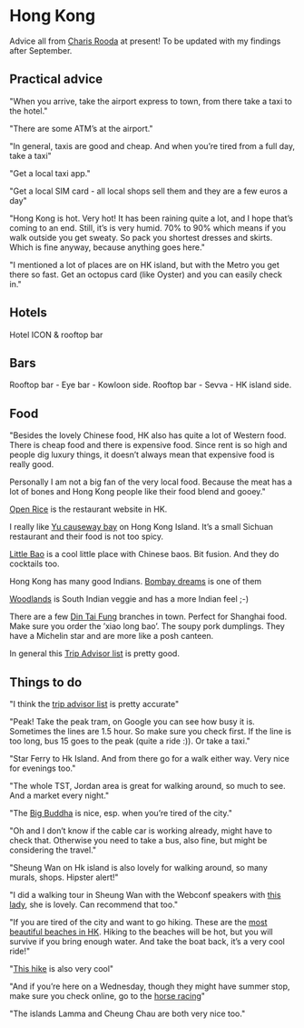 # Hong Kong

Advice all from [Charis Rooda](http://twitter.com/charis) at present! To be updated with my findings after September.

## Practical advice
"When you arrive, take the airport express to town, from there take a taxi to the hotel."

"There are some ATM’s at the airport."

"In general, taxis are good and cheap. And when you’re tired from a full day, take a taxi"

"Get a local taxi app."

"Get a local SIM card - all local shops sell them and they are a few euros a day"

"Hong Kong is hot. Very hot! It has been raining quite a lot, and I hope that’s coming to an end. Still, it’s is very humid. 70% to 90% which means if you walk outside you get sweaty. So pack you shortest dresses and skirts. Which is fine anyway, because anything goes here."

"I mentioned a lot of places are on HK island, but with the Metro you get there so fast. Get an octopus card (like Oyster) and you can easily check in."

## Hotels
Hotel ICON & rooftop bar

## Bars
Rooftop bar - Eye bar - Kowloon side.
Rooftop bar - Sevva - HK island side.

## Food 
"Besides the lovely Chinese food, HK also has quite a lot of Western food. There is cheap food and there is expensive food. Since rent is so high and people dig luxury things, it doesn’t always mean that expensive food is really good.

Personally I am not a big fan of the very local food. Because the meat has a lot of bones and Hong Kong people like their food blend and gooey."

[Open Rice](http://openrice.com) is the restaurant website in HK.

I really like [Yu causeway bay](https://www.openrice.com/en/hongkong/r-yu-causeway-bay-sichuan-noodles-rice-noodles-r39073) on Hong Kong Island. It’s a small Sichuan restaurant and their food is not too spicy.

[Little Bao](https://www.tripadvisor.co.uk/Restaurant_Review-g294217-d6420711-Reviews-Little_Bao-Hong_Kong.html) is a cool little place with Chinese baos. Bit fusion. And they do cocktails too.

Hong Kong has many good Indians. [Bombay dreams](https://www.tripadvisor.co.uk/Restaurant_Review-g294217-d799250-Reviews-Bombay_Dreams-Hong_Kong.html) is one of them

[Woodlands](https://www.openrice.com/en/hongkong/r-woodlands-international-restaurant-tsim-sha-tsui-indian-vegetarian-r21500) is South Indian veggie and has a more Indian feel ;-) 

There are a few [Din Tai Fung](https://www.tripadvisor.co.uk/Restaurant_Review-g294217-d5400408-Reviews-Din_Tai_Fung_Silvercord-Hong_Kong.html) branches in town. Perfect for Shanghai food. Make sure you order the ’xiao long bao’. The soupy pork dumplings. They have a Michelin star and are more like a posh canteen.

In general this [Trip Advisor list](https://www.tripadvisor.co.uk/Restaurants-g294217-Hong_Kong.html#EATERY_OVERVIEW_BOX) is pretty good.

## Things to do

"I think the [trip advisor list](https://www.tripadvisor.co.uk/Attractions-g294217-Activities-Hong_Kong.html#ATTRACTION_SORT_WRAPPER) is pretty accurate"

"Peak! Take the peak tram, on Google you can see how busy it is. Sometimes the lines are 1.5 hour. So make sure you check first. If the line is too long, bus 15 goes to the peak (quite a ride :)). Or take a taxi."

"Star Ferry to Hk Island. And from there go for a walk either way. Very nice for evenings too."

"The whole TST, Jordan area is great for walking around, so much to see. And a market every night."

"The [Big Buddha](https://www.tripadvisor.co.uk/Attraction_Review-g294217-d537975-Reviews-Tian_Tan_Buddha_Big_Buddha-Hong_Kong.html) is nice, esp. when you’re tired of the city."

"Oh and I don’t know if the cable car is working already, might have to check that. Otherwise you need to take a bus, also fine, but might be considering the travel."

"Sheung Wan on Hk island is also lovely for walking around, so many murals, shops. Hipster alert!"

"I did a walking tour in Sheung Wan with the Webconf speakers with [this lady](http://samthelocal.com/locals/winnien/), she is lovely. Can recommend that too."

"If you are tired of the city and want to go hiking. These are the [most beautiful beaches in HK](http://hikehongkong.blogspot.co.uk/2011/10/sai-kung-tai-lon-sai-wan.html). Hiking to the beaches will be hot, but you will survive if you bring enough water. And take the boat back, it’s a very cool ride!"

"[This hike](http://hikehongkong.blogspot.co.uk/2010/11/dragons-back-option-2-mtr-and-walk-to.html) is also very cool"

"And if you’re here on a Wednesday, though they might have summer stop, make sure you check online, go to the [horse racing](https://www.tripadvisor.co.uk/Attraction_Review-g294217-d320717-Reviews-Happy_Valley_Racecourse-Hong_Kong.html)"

"The islands Lamma and Cheung Chau are both very nice too."
